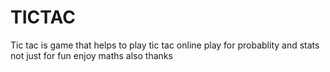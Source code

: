 # TICTAC
Tic tac is game that helps to play tic tac online play for probablity and stats not just for fun enjoy maths also thanks 
